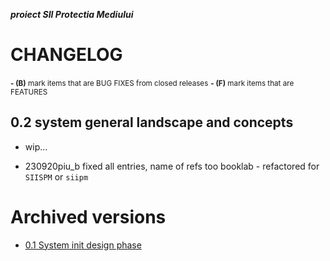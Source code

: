 ***proiect SII Protectia Mediului***



# CHANGELOG

<small>**- (B)** mark items that are BUG FIXES from closed releases</small>
<small>**- (F)** mark items that are FEATURES</small>


## 0.2 system general landscape and concepts

* wip...

* 230920piu_b fixed all entries, name of refs too booklab - refactored for `SIISPM` or `siipm`




















# Archived versions

* [0.1 System init design phase](versions_history/CHANGELOG_0.1.md)



